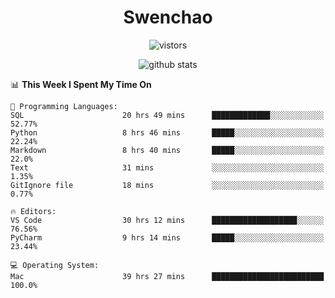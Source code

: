 <h1 align="center">Swenchao</h3>

<p align="center">
  <img src="https://visitor-badge.glitch.me/badge?page_id=Swenchao" alt="vistors" />
</p>

<p align="center">
  <img src="https://github-readme-stats.vercel.app/api?username=Swenchao&count_private=true&show_icons=true&theme=vue-dark&hide_title=true" alt="github stats" />
</p>

<!--START_SECTION:waka-->
📊 **This Week I Spent My Time On** 

```text
💬 Programming Languages: 
SQL                      20 hrs 49 mins      █████████████░░░░░░░░░░░░   52.77% 
Python                   8 hrs 46 mins       █████░░░░░░░░░░░░░░░░░░░░   22.24% 
Markdown                 8 hrs 40 mins       █████░░░░░░░░░░░░░░░░░░░░   22.0% 
Text                     31 mins             ░░░░░░░░░░░░░░░░░░░░░░░░░   1.35% 
GitIgnore file           18 mins             ░░░░░░░░░░░░░░░░░░░░░░░░░   0.77%

🔥 Editors: 
VS Code                  30 hrs 12 mins      ███████████████████░░░░░░   76.56% 
PyCharm                  9 hrs 14 mins       █████░░░░░░░░░░░░░░░░░░░░   23.44%

💻 Operating System: 
Mac                      39 hrs 27 mins      █████████████████████████   100.0%

```


<!--END_SECTION:waka-->
